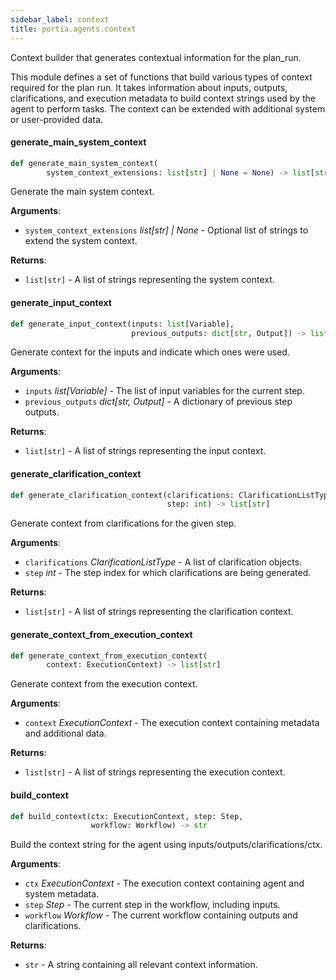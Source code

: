 ```yaml
---
sidebar_label: context
title: portia.agents.context
---
```


Context builder that generates contextual information for the plan_run.

This module defines a set of functions that build various types of context
required for the plan run. It takes information about inputs,
outputs, clarifications, and execution metadata to build context strings
used by the agent to perform tasks. The context can be extended with
additional system or user-provided data.

#### generate\_main\_system\_context

```python
def generate_main_system_context(
        system_context_extensions: list[str] | None = None) -> list[str]
```

Generate the main system context.

**Arguments**:

- `system_context_extensions` _list[str] | None_ - Optional list of strings to extend
  the system context.
  

**Returns**:

- `list[str]` - A list of strings representing the system context.

#### generate\_input\_context

```python
def generate_input_context(inputs: list[Variable],
                           previous_outputs: dict[str, Output]) -> list[str]
```

Generate context for the inputs and indicate which ones were used.

**Arguments**:

- `inputs` _list[Variable]_ - The list of input variables for the current step.
- `previous_outputs` _dict[str, Output]_ - A dictionary of previous step outputs.
  

**Returns**:

- `list[str]` - A list of strings representing the input context.

#### generate\_clarification\_context

```python
def generate_clarification_context(clarifications: ClarificationListType,
                                   step: int) -> list[str]
```

Generate context from clarifications for the given step.

**Arguments**:

- `clarifications` _ClarificationListType_ - A list of clarification objects.
- `step` _int_ - The step index for which clarifications are being generated.
  

**Returns**:

- `list[str]` - A list of strings representing the clarification context.

#### generate\_context\_from\_execution\_context

```python
def generate_context_from_execution_context(
        context: ExecutionContext) -> list[str]
```

Generate context from the execution context.

**Arguments**:

- `context` _ExecutionContext_ - The execution context containing metadata and additional data.
  

**Returns**:

- `list[str]` - A list of strings representing the execution context.

#### build\_context

```python
def build_context(ctx: ExecutionContext, step: Step,
                  workflow: Workflow) -> str
```

Build the context string for the agent using inputs/outputs/clarifications/ctx.

**Arguments**:

- `ctx` _ExecutionContext_ - The execution context containing agent and system metadata.
- `step` _Step_ - The current step in the workflow, including inputs.
- `workflow` _Workflow_ - The current workflow containing outputs and clarifications.
  

**Returns**:

- `str` - A string containing all relevant context information.

